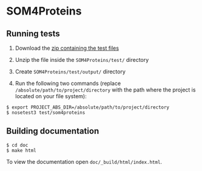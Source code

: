 SOM4Proteins
============

## Running tests

1. Download the [zip containing the test files](https://dl.dropboxusercontent.com/u/34915384/testfiles.zip)

2. Unzip the file inside the `SOM4Proteins/test/` directory

3. Create `SOM4Proteins/test/output/` directory

4. Run the following two commands (replace `/absolute/path/to/project/directory` with the path where the project is located on your file system):
```
$ export PROJECT_ABS_DIR=/absolute/path/to/project/directory
$ nosetest3 test/som4proteins
```

## Building documentation

```
$ cd doc
$ make html
```

To view the documentation open `doc/_build/html/index.html`.
